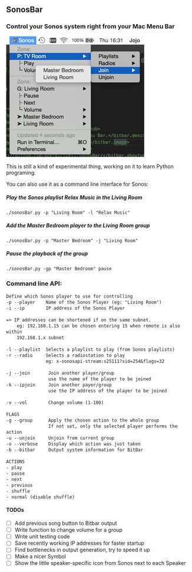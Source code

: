 ## SonosBar

### Control your Sonos system right from your Mac Menu Bar

![alt text](https://raw.githubusercontent.com/anergictcell/SonosBar/master/resources/SonosBar.png "Screenshot of SonosBar")

This is still a kind of experimental thing, working on it to learn Python programing.

You can also use it as a command line interface for Sonos:

##### Play the Sonos playlist Relax Music in the Living Room
```shell
./sonosBar.py -p "Living Room" -l "Relax Music"
```

##### Add the Master Bedroom player to the Living Room group
```shell
./sonosBar.py -p "Master Bedroom" -j "Living Room"
```

##### Pause the playback of the group
```shell
./sonosBar.py -gp "Master Bedroom" pause
```

### Command line API:
```
Define which Sonos player to use for controlling
-p --player    Name of the Sonos Player (eg: "Living Room")
-i --ip        IP address of the Sonos Player

=> IP addresses can be shortened if on the same subnet.
    eg: 192.168.1.15 can be chosen entering 15 when remote is also within
    192.168.1.x subnet

-l --playlist  Selects a playlist to play (from Sonos playlists)
-r --radio     Selects a radiostation to play
               eg: x-sonosapi-stream:s25111?sid=254&flags=32

-j --join       Join another player/group
                use the name of the player to be joined
-k --ipjoin     Join another payer/group
                use the IP address of the player to be joined

-v --vol        Change volume (1-100)

FLAGS
-g --group      Apply the chosen action to the whole group
                If not set, only the selected player performs the action
-u --unjoin     Unjoin from current group
-o --verbose    Display which action was just taken
-b --bitbar     Output system information for BitBar

ACTIONS
- play
- pause
- next
- previous
- shuffle
- normal (disable shuffle)
```


#### TODOs
- [ ] Add previous song button to Bitbar output
- [ ] Write function to change volume for a group
- [ ] Write unit testing code
- [ ] Save recently working IP addresses for faster startup
- [ ] Find bottlenecks in output generation, try to speed it up
- [ ] Make a nicer Symbol
- [ ] Show the little speaker-specific icon from Sonos next to each Speaker